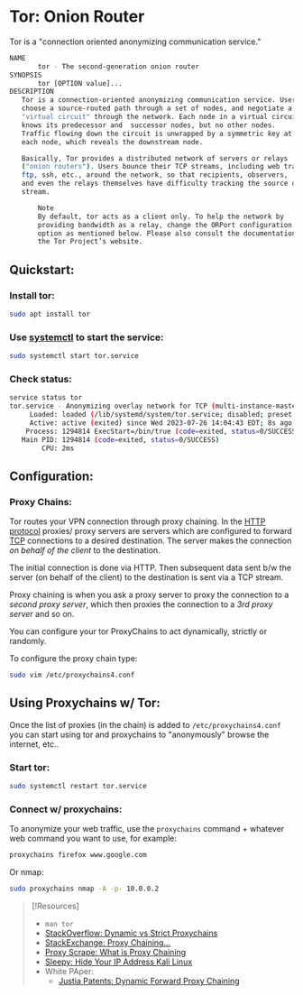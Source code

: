 
# Tor: Onion Router
Tor is a "connection oriented anonymizing communication service."
```bash
NAME
       tor - The second-generation onion router
SYNOPSIS
       tor [OPTION value]...
DESCRIPTION
   Tor is a connection-oriented anonymizing communication service. Users 
   choose a source-routed path through a set of nodes, and negotiate a
   "virtual circuit" through the network. Each node in a virtual circuit
   knows its predecessor and  successor nodes, but no other nodes.
   Traffic flowing down the circuit is unwrapped by a symmetric key at
   each node, which reveals the downstream node.

   Basically, Tor provides a distributed network of servers or relays
   ("onion routers"). Users bounce their TCP streams, including web traffic,
   ftp, ssh, etc., around the network, so that recipients, observers, 
   and even the relays themselves have difficulty tracking the source of the
   stream.

	   Note
	   By default, tor acts as a client only. To help the network by
	   providing bandwidth as a relay, change the ORPort configuration
	   option as mentioned below. Please also consult the documentation on
	   the Tor Project’s website.
```

## Quickstart:
### Install tor:
```bash
sudo apt install tor
```

### Use [systemctl](/computers/linux/linux-processes.md) to start the service:
```bash
sudo systemctl start tor.service
```

### Check status:
```bash
service status tor
tor.service - Anonymizing overlay network for TCP (multi-instance-master)
     Loaded: loaded (/lib/systemd/system/tor.service; disabled; preset: disabled)
     Active: active (exited) since Wed 2023-07-26 14:04:43 EDT; 8s ago
    Process: 1294814 ExecStart=/bin/true (code=exited, status=0/SUCCESS)
   Main PID: 1294814 (code=exited, status=0/SUCCESS)
        CPU: 2ms
```

## Configuration:
### Proxy Chains:
Tor routes your VPN connection through proxy chaining. In the [HTTP protocol](/networking/protocols/HTTP.md) proxies/ proxy servers are servers which are configured to forward [TCP](/networking/protocols/TCP.md) connections to a desired destination. The server makes the connection *on behalf of the client* to the destination.

The initial connection is done via HTTP. Then subsequent data sent b/w the server (on behalf of the client) to the destination is sent via a TCP stream.

Proxy chaining is when you ask a proxy server to proxy the connection to a *second proxy server*, which then proxies the connection to a *3rd proxy server* and so on.

You can configure your tor ProxyChains to act dynamically, strictly or randomly.

To configure the proxy chain type:
```bash
sudo vim /etc/proxychains4.conf
```

## Using Proxychains w/ Tor:
Once the list of proxies (in the chain) is added to `/etc/proxychains4.conf` you can start using tor and proxychains to "anonymously" browse the internet, etc..

### Start tor:
```bash
sudo systemctl restart tor.service
```

### Connect w/ proxychains:
To anonymize your web traffic, use the `proxychains` command + whatever web command you want to use, for example:
```bash
proxychains firefox www.google.com
```
Or nmap:
```bash
sudo proxychains nmap -A -p- 10.0.0.2
```


> [!Resources]
> - `man tor`
> - [StackOverflow: Dynamic vs Strict Proxychains](https://stackoverflow.com/questions/20584281/differences-between-proxy-and-dynamic-proxy-patterns)
> - [StackExchange: Proxy Chaining...](https://superuser.com/questions/1213774/proxy-chaining-how-does-it-exactly-work)
> - [Proxy Scrape: What is Proxy Chaining](https://proxyscrape.com/blog/proxy-chaining#what-is-a-proxy)
> - [Sleepy: Hide Your IP Address Kali Linux](https://www.youtube.com/watch?v=fZuZ81cEh_8)
> - White PAper:
> 	- [Justia Patents: Dynamic Forward Proxy Chaining](https://patents.justia.com/patent/11637812)